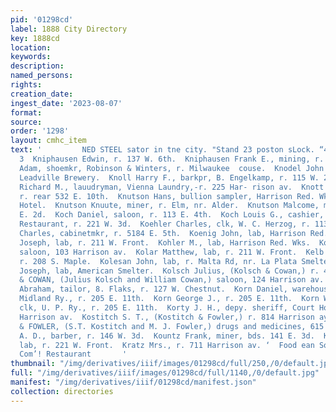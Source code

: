 ```yaml
---
pid: '01298cd'
label: 1888 City Directory
key: 1888cd
location: 
keywords: 
description: 
named_persons: 
rights: 
creation_date: 
ingest_date: '2023-08-07'
format: 
source: 
order: '1298'
layout: cmhc_item
text: '         NED STEEL sator in tne city. "Stand 23 poston sLock. “4 ENI 162 yn
  3  Kniphausen Edwin, r. 137 W. 6th.  Kniphausen Frank E., mining, r. 187 W. 6th.  Knippel
  Adam, shoemkr, Robinson & Winters, r. Milwaukee  couse.  Knodel John R., driver,
  Leadville Brewery.  Knoll Harry F., barkpr, B. Engelkamp, r. 115 W. 2d.  Knollin
  Richard M., lauudryman, Vienna Laundry,-r. 225 Har- rison av.  Knott Abner C., miner,
  r. rear 532 E. 10th.  Knutson Hans, bullion sampler, Harrison Red. Wks., bds. City
  Hotel.  Knutson Knuute, miner, r. Elm, nr. Alder.  Knutson Malcome, miner, r. 405
  E. 2d.  Koch Daniel, saloon, r. 113 E. 4th.  Koch Louis G., cashier, Saddle Rock
  Restaurant, r. 221 W. 3d.  Koehler Charles, clk, W. C. Herzog, r. 113 W. Chestnut.  Koenig
  Charles, cabinetmkr, r. 5184 E. 5th.  Koenig John, lab, Harrison Red. Wks.  Kofalt
  Joseph, lab, r. 211 W. Front.  Kohler M., lab, Harrison Red. Wks.  Kokol Nicholas,
  saloon, 103 Harrison av.  Kolar Matthew, lab, r. 211 W. Front.  Kelb John, lab,
  r. 208 S. Maple.  Kolesan John, lab, r. Malta Rd, nr. La Plata Smelter.  Kollop
  Joseph, lab, American Smelter.  Kolsch Julius, (Kolsch & Cowan,) r. 406 W. 3d.  KOLSCH
  & COWAN, (Julius Kolsch and William Cowan,) saloon, 124 Harrison av.  Kopperman
  Abraham, tailor, 8. Flaks, r. 127 W. Chestnut.  Korn Daniel, warehouse foreman,
  Midland Ry., r. 205 E. 11th.  Korn George J., r. 205 E. 11th.  Korn William H.,
  clk, U. P. Ry., r. 205 E. 11th.  Korty J. H., depy. sheriff, Court House, r. 521
  Harrison av.  Kostitch S. T., (Kostitch & Fowler,) r. 814 Harrison ay.  KOSTITCH
  & FOWLER, (S.T. Kostitch and M. J. Fowler,) drugs and medicines, 615 Harrison av.  Kountz
  A. D., barber, r. 146 W. 3d.  Kountz Frank, miner, bds. 141 E. 3d.  Kozjan Martin,
  lab, r. 221 W. Front.  Kratz Mrs., r. 711 Harrison av. ‘  Food ean Sooo sees.” Hayhurst’s
  Com’! Restaurant       '
thumbnail: "/img/derivatives/iiif/images/01298cd/full/250,/0/default.jpg"
full: "/img/derivatives/iiif/images/01298cd/full/1140,/0/default.jpg"
manifest: "/img/derivatives/iiif/01298cd/manifest.json"
collection: directories
---
```

